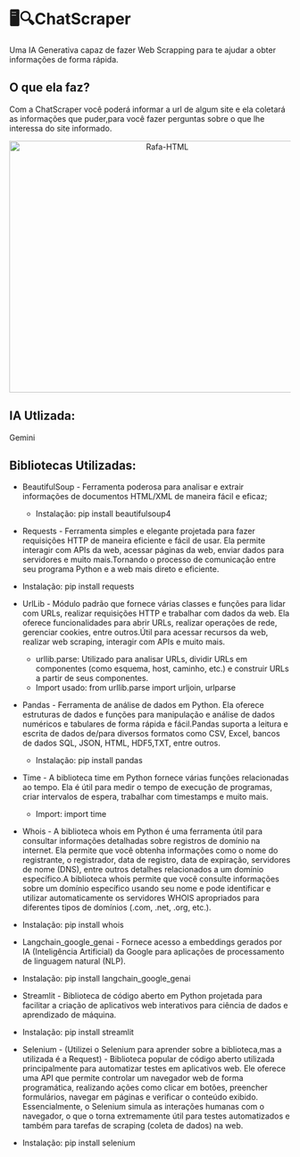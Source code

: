# 🖥️🔍ChatScraper 
Uma IA Generativa capaz de fazer Web Scrapping para te ajudar a obter informações de forma rápida.

## O que ela faz?
Com a ChatScraper você poderá informar a url de algum site e ela coletará as informações que puder,para você fazer perguntas sobre o que lhe interessa do site informado.



<div align="center">
   <img align="center"  alt="Rafa-HTML" height="450" width="550" src="https://i.imgur.com/UQEwrDN.png">
</div>

## IA Utlizada:
Gemini

## Bibliotecas Utilizadas:
* BeautifulSoup - Ferramenta poderosa para analisar e extrair informações de documentos HTML/XML de maneira fácil e eficaz;
  * Instalação: pip install beautifulsoup4
* Requests - Ferramenta simples e elegante projetada para fazer requisições HTTP de maneira eficiente e fácil de usar. Ela permite interagir com APIs da web, acessar páginas da web, enviar dados para servidores e muito mais.Tornando o processo de comunicação entre seu programa Python e a web mais direto e eficiente.
 * Instalação: pip install requests
* UrlLib - Módulo padrão que fornece várias classes e funções para lidar com URLs, realizar requisições HTTP e trabalhar com dados da web. Ela oferece funcionalidades para abrir URLs, realizar operações de rede, gerenciar cookies, entre outros.Útil para acessar recursos da web, realizar web scraping, interagir com APIs e muito mais.
  * urllib.parse: Utilizado para analisar URLs, dividir URLs em componentes (como esquema, host, caminho, etc.) e construir URLs a partir de seus componentes.
  * Import usado: from urllib.parse import urljoin, urlparse
* Pandas - Ferramenta de análise de dados em Python. Ela oferece estruturas de dados e funções para manipulação e análise de dados numéricos e tabulares de forma rápida e fácil.Pandas suporta a leitura e escrita de dados de/para diversos formatos como CSV, Excel, bancos de dados SQL, JSON, HTML, HDF5,TXT, entre outros.
  * Instalação: pip install pandas
* Time - A biblioteca time em Python fornece várias funções relacionadas ao tempo. Ela é útil para medir o tempo de execução de programas, criar intervalos de espera, trabalhar com timestamps e muito mais.
  * Import: import time
* Whois - A biblioteca whois em Python é uma ferramenta útil para consultar informações detalhadas sobre registros de domínio na internet. Ela permite que você obtenha informações como o nome do registrante, o registrador, data de registro, data de expiração, servidores de nome (DNS), entre outros detalhes relacionados a um domínio específico.A biblioteca whois permite que você consulte informações sobre um domínio específico usando seu nome e pode identificar e utilizar automaticamente os servidores WHOIS apropriados para diferentes tipos de domínios (.com, .net, .org, etc.).
 * Instalação: pip install whois
* Langchain_google_genai - Fornece acesso a embeddings gerados por IA (Inteligência Artificial) da Google para aplicações de processamento de linguagem natural (NLP).
 * Instalação: pip install langchain_google_genai
* Streamlit - Biblioteca de código aberto em Python projetada para facilitar a criação de aplicativos web interativos para ciência de dados e aprendizado de máquina.
 * Instalação: pip install streamlit

* Selenium - (Utilizei o Selenium para aprender sobre a biblioteca,mas a utilizada é a Request) - Biblioteca popular de código aberto utilizada principalmente para automatizar testes em aplicativos web. Ele oferece uma API que permite controlar um navegador web de forma programática, realizando ações como clicar em botões, preencher formulários, navegar em páginas e verificar o conteúdo exibido. Essencialmente, o Selenium simula as interações humanas com o navegador, o que o torna extremamente útil para testes automatizados e também para tarefas de scraping (coleta de dados) na web.
 * Instalação: pip install selenium



 

